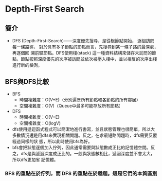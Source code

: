 # Depth-First Search

## 簡介
- DFS (Depth-First-Search)——深度優先搜尋，是從根節點開始， 逐個訪問每一條路徑， 對於具有多子節點的節點而言，先搜尋到某一條子路的最深處，再逐個回 溯前驅節點。DFS使用棧(stack) 這一種資料結構來儲存未訪問的節點，節點按照深度優先的次序被訪問並依次被壓入棧中，並以相反的次序出棧進行新的檢測。

## BFS與DFS比較

- BFS
  - 時間複雜度：O(V+E)（分別遍歷所有節點和各節點的所有鄰居）
  - 空間複雜度：O(V)（Queue中最多可能存放所有節點）
- DFS
  - 時間複雜度：O(V+E)
  - 空間複雜度：O(logV)
- dfs使用遞迴函式程式可以簡潔地進行書寫，並且狀態管理也很簡單，所以大多數情況還是用dfs來實現相關問題。反之，在求最短路問題時，dfs需要反覆經過同樣的狀 態，所以此時使用bfs為好。
- bfs會把狀態逐個加入佇列，因此通常需要與狀態數成正比的記憶體空間。反之，dfs是與遞迴深度成正比的。一般與狀態數相比，遞迴深度並不會太大，所以dfs更加省 記憶體。
### BFS 的重點在於佇列，而 DFS 的重點在於遞迴。這是它們的本質區別
